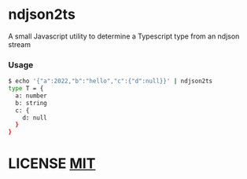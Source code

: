 # ndjson2ts
A small Javascript utility to determine a Typescript type from an ndjson stream

### Usage
```bash
$ echo '{"a":2022,"b":"hello","c":{"d":null}}' | ndjson2ts
type T = {
  a: number
  b: string
  c: {
    d: null
  }
}
```

# LICENSE [MIT](LICENSE)
